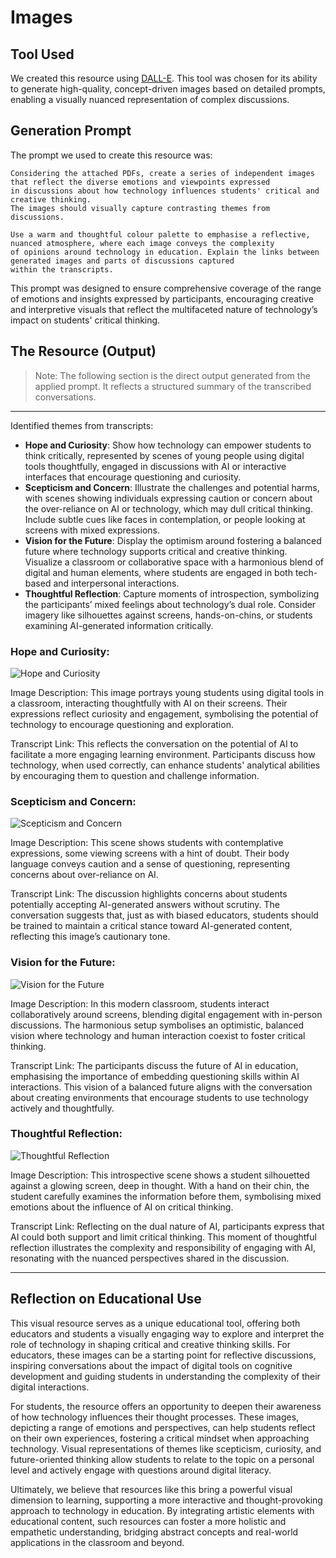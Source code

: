 # Images

## Tool Used
We created this resource using [DALL-E](https://openai.com/dall-e/). This tool was chosen for its ability to generate high-quality, concept-driven images based on detailed prompts, enabling a visually nuanced representation of complex discussions.

## Generation Prompt
The prompt we used to create this resource was:

```
Considering the attached PDFs, create a series of independent images that reflect the diverse emotions and viewpoints expressed
in discussions about how technology influences students' critical and creative thinking. 
The images should visually capture contrasting themes from discussions.

Use a warm and thoughtful colour palette to emphasise a reflective, nuanced atmosphere, where each image conveys the complexity
of opinions around technology in education. Explain the links between generated images and parts of discussions captured 
within the transcripts.

```

This prompt was designed to ensure comprehensive coverage of the range of emotions and insights expressed by participants, encouraging creative and interpretive visuals that reflect the multifaceted nature of technology’s impact on students' critical thinking.

## The Resource (Output)

> Note:
> The following section is the direct output generated from the applied prompt. It reflects a structured summary of the transcribed conversations.

---

Identified themes from transcripts:
- **Hope and Curiosity**: Show how technology can empower students to think critically, represented by scenes of young people using digital tools thoughtfully, engaged in discussions with AI or interactive interfaces that encourage questioning and curiosity.
- **Scepticism and Concern**: Illustrate the challenges and potential harms, with scenes showing individuals expressing caution or concern about the over-reliance on AI or technology, which may dull critical thinking. Include subtle cues like faces in contemplation, or people looking at screens with mixed expressions.
- **Vision for the Future**: Display the optimism around fostering a balanced future where technology supports critical and creative thinking. Visualize a classroom or collaborative space with a harmonious blend of digital and human elements, where students are engaged in both tech-based and interpersonal interactions.
- **Thoughtful Reflection**: Capture moments of introspection, symbolizing the participants’ mixed feelings about technology’s dual role. Consider imagery like silhouettes against screens, hands-on-chins, or students examining AI-generated information critically.

### Hope and Curiosity:

![Hope and Curiosity](resources/hc.webp)

Image Description: This image portrays young students using digital tools in a classroom, interacting thoughtfully with AI on their screens. Their expressions reflect curiosity and engagement, symbolising the potential of technology to encourage questioning and exploration.

Transcript Link: This reflects the conversation on the potential of AI to facilitate a more engaging learning environment. Participants discuss how technology, when used correctly, can enhance students' analytical abilities by encouraging them to question and challenge information.

### Scepticism and Concern:

![Scepticism and Concern](resources/concern.webp)

Image Description: This scene shows students with contemplative expressions, some viewing screens with a hint of doubt. Their body language conveys caution and a sense of questioning, representing concerns about over-reliance on AI.

Transcript Link: The discussion highlights concerns about students potentially accepting AI-generated answers without scrutiny. The conversation suggests that, just as with biased educators, students should be trained to maintain a critical stance toward AI-generated content, reflecting this image’s cautionary tone.

### Vision for the Future:

![Vision for the Future](resources/vf.webp)

Image Description: In this modern classroom, students interact collaboratively around screens, blending digital engagement with in-person discussions. The harmonious setup symbolises an optimistic, balanced vision where technology and human interaction coexist to foster critical thinking.

Transcript Link: The participants discuss the future of AI in education, emphasising the importance of embedding questioning skills within AI interactions. This vision of a balanced future aligns with the conversation about creating environments that encourage students to use technology actively and thoughtfully.

### Thoughtful Reflection:

![Thoughtful Reflection](resources/tr.webp)

Image Description: This introspective scene shows a student silhouetted against a glowing screen, deep in thought. With a hand on their chin, the student carefully examines the information before them, symbolising mixed emotions about the influence of AI on critical thinking.

Transcript Link: Reflecting on the dual nature of AI, participants express that AI could both support and limit critical thinking. This moment of thoughtful reflection illustrates the complexity and responsibility of engaging with AI, resonating with the nuanced perspectives shared in the discussion.


---

## Reflection on Educational Use
This visual resource serves as a unique educational tool, offering both educators and students a visually engaging way to explore and interpret the role of technology in shaping critical and creative thinking skills. For educators, these images can be a starting point for reflective discussions, inspiring conversations about the impact of digital tools on cognitive development and guiding students in understanding the complexity of their digital interactions.

For students, the resource offers an opportunity to deepen their awareness of how technology influences their thought processes. These images, depicting a range of emotions and perspectives, can help students reflect on their own experiences, fostering a critical mindset when approaching technology. Visual representations of themes like scepticism, curiosity, and future-oriented thinking allow students to relate to the topic on a personal level and actively engage with questions around digital literacy.

Ultimately, we believe that resources like this bring a powerful visual dimension to learning, supporting a more interactive and thought-provoking approach to technology in education. By integrating artistic elements with educational content, such resources can foster a more holistic and empathetic understanding, bridging abstract concepts and real-world applications in the classroom and beyond.

